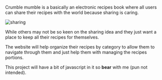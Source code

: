 Crumble mumble is a basically an electronic recipes book where all users can share their recipes with the world because sharing is caring.

![sharing](https://media.giphy.com/media/Om8iOmzO9NxAY/giphy.gif)

While others may not be so keen on the sharing idea and they just want a place to keep all their recipes for themselves. 

The website will help organize their recipes by category to allow them to navigate through them and just help them with managing the recipes portions.

This project will have a bit of javascript in it so **bear** with me (pun not intended).

